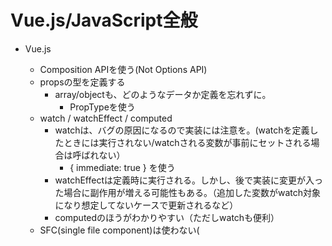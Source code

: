 # Vue.js/JavaScript全般
 - Vue.js
   - Composition APIを使う(Not Options API)
   - propsの型を定義する
     - array/objectも、どのようなデータか定義を忘れずに。
        - PropTypeを使う
   - watch / watchEffect / computed
     - watchは、バグの原因になるので実装には注意を。(watchを定義したときには実行されない/watchされる変数が事前にセットされる場合は呼ばれない）
       - { immediate: true } を使う
     - watchEffectは定義時に実行される。しかし、後で実装に変更が入った場合に副作用が増える可能性もある。（追加した変数がwatch対象になり想定してないケースで更新されるなど）
     - computedのほうがわかりやすい（ただしwatchも便利）
   - SFC(single file component)は使わない(<script setup> の利用)
     - templateで使う変数とそうでないものが区別がつかなくなる
     - 小さなコンポーネントでのみ使う
   - importはalias pathを使う（ファイルを移動したときに、相対パスだと壊れる）
     - from '@/hogehoge' 形式
   - propsにFunctionsを定義しない
     - emitを使う
   - reactiveよりrefを推奨
     - hoge.valueで明示的に変更したほうが安全
     - reactiveは挙動がわかりづらい
   - v-htmlなど脆弱性の危険性があるものは使わない

 - JavaScript
   - varは禁止。letも極力やめて、constを使うようにする(immutable)
     - for(let ...) もfor ofやforEach, map, reduceを使えないか検討する
   - Array操作はfind, some, every, includesなどを使う
   - 型は必ずつける。any/unknownは使わない。
     - 「as」(type assertion)は極力使わない
     - 判別可能なユニオン型 (discriminated union)を活用する
   - Promise
     - 特別な場合を除き then, promiseではなくasync/await を使う
     - setTimeoutも、await sleep(src/utils/utils.ts)などを使う
   - hash値は使えるときは省略記法を使う
     - { hoge: hoge } ではなく { hoge }
   - 数値を直接ソースに書かない。定数（変数として定義する)
     - const sleepTimeSecond = 10; 
     - await sleep(sleepTimeSecond);
   - 変数名は、極力誰が読んでも意味がわかるように付ける
      - x, ではな くmodalBoxPositionX など
      - 単位などもつける sleep_time_ms
        - distance_to_home_km
      - 同じ変数名を違う意味で複数箇所で使わない
　　　　　　　　　　　　　　　　　- configではなく、userConfig/projectConfig
   - ifやforを深くnestさせない
   -  DRY(Don't repeat yourself)
   - 変更に強い実装を。 arrayは数が増えても動くか、順番が変わっても問題なく動作するか。

# Firebase
 - dataのインスタンス化
   - firestoreからとったデータはmodelのインスタンスして(src/models/以下参照）使う
     - データをメソッドで操作することで、変更を一箇所にまとめられる
     - 型の定義も同時にする
 - onSnapshotのdetacherの処理を忘れずに。
 - v8ではなくv9以降のライブラリででかく

# i18n
 - vue-i18nを使っている
   - templateには直接文言を書かないでi18nのhepler関数を使う {{ $t() }}
   - 通貨などもi18nをかならず使う{{$n() }}
   - router-linkのリンク先もi18n対応が必要(localizedUrl)
   - 日本語だけのサイトでも、i18nで文言をわけておくと、文言部分だけの変更を他の人に依頼しやすくなる
   - 利用規約など、全体が言語ごとに切り替わる場合は、hepler関数ではなくv-ifで切り替える、もしくは言語ごとにcomponentで切り替える（v-if）とよい。
 - timezoneを意識する
 
 # style
   - tailwind cssを使う
   - どうしても必要なとき以外は、styleタグには記述しない
     
# Git
   - rebaseは使わない
     - 　きれいにするのはコードであってcommit履歴ではない
   - forceは使わない
     - forceはジェダイ・マスターのみ。
   - こまめにcommitしてPRも読める量を素早く
     - 意味がある変更なら1行でもcommitする
     - commit履歴でどういう思考で変更したかがわかる
     - 大きなPRは読めない、見落とす
     - 小さなPRを早く回すにはレビューも素早く
# format
  - commit前に yarn run formatを行う
    

